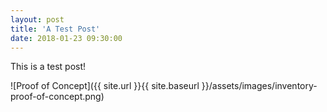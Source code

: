 ```yaml
---
layout: post
title: 'A Test Post'
date: 2018-01-23 09:30:00
---
```


This is a test post!

![Proof of Concept]({{ site.url }}{{ site.baseurl }}/assets/images/inventory-proof-of-concept.png)
